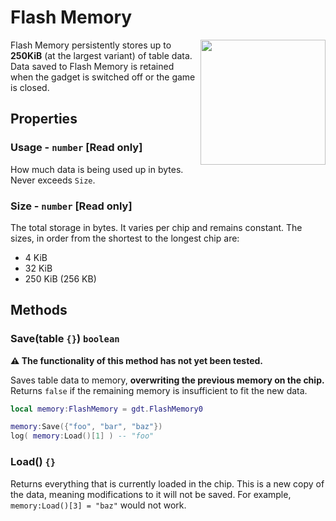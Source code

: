 # Flash Memory
<img src="https://docs.retrogadgets.game/api/modules/FlashMemory.png" width="200" align="right">

Flash Memory persistently stores up to **250KiB** (at the largest variant) of table data. Data saved to Flash Memory is retained when the gadget is switched off or the game is closed.

## Properties

### Usage - `number` **[Read only]**
How much data is being used up in bytes. Never exceeds `Size`.

### Size - `number` **[Read only]**
The total storage in bytes. It varies per chip and remains constant. 
The sizes, in order from the shortest to the longest chip are:

- 4  KiB
- 32 KiB
- 250 KiB (256 KB)

## Methods

### Save(table `{}`) `boolean`
**⚠️ The functionality of this method has not yet been tested.**

Saves table data to memory, **overwriting the previous memory on the chip.** Returns `false` if the remaining memory is insufficient to fit the new data.

```lua
local memory:FlashMemory = gdt.FlashMemory0

memory:Save({"foo", "bar", "baz"})
log( memory:Load()[1] ) -- "foo"
```

### Load() `{}`

Returns everything that is currently loaded in the chip. This is a new copy of the data, meaning modifications to it will not be saved. For example, `memory:Load()[3] = "baz"` would not work.
